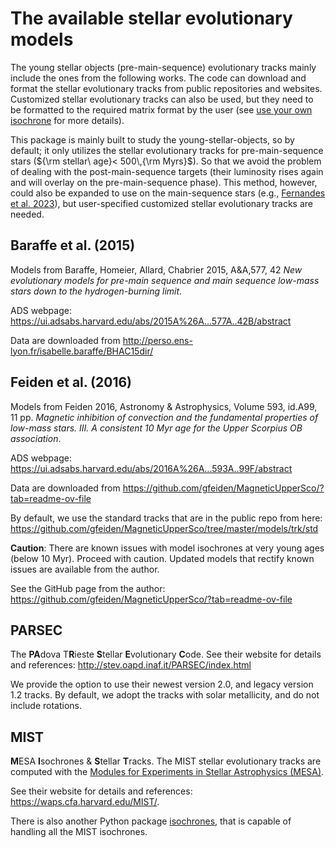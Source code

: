 # The available stellar evolutionary models

The young stellar objects (pre-main-sequence) evolutionary tracks mainly include the ones from the following works.
The code can download and format the stellar evolutionary tracks from public repositories and websites. 
Customized stellar evolutionary tracks can also be used, but they need to be formatted to the required matrix format by the user (see [use your own isochrone](./use_your_own_isochrone.md) for more details).

This package is mainly built to study the young-stellar-objects, so by default; it only utilizes the stellar evolutionary tracks for pre-main-sequence stars (${\rm stellar\ age}< 500\,{\rm Myrs}$). So that we avoid the problem of dealing with the post-main-sequence targets (their luminosity rises again and will overlay on the pre-main-sequence phase). This method, however, could also be expanded to use on the main-sequence stars (e.g., [Fernandes et al. 2023](https://ui.adsabs.harvard.edu/abs/2023AJ....166..175F/abstract)), but user-specified customized stellar evolutionary tracks are needed.

## Baraffe et al. (2015)
Models from Baraffe, Homeier, Allard, Chabrier 2015, A&A,577, 42 *New evolutionary models for pre-main sequence and main sequence low-mass stars down to the hydrogen-burning limit*.

ADS webpage: https://ui.adsabs.harvard.edu/abs/2015A%26A...577A..42B/abstract

Data are downloaded from http://perso.ens-lyon.fr/isabelle.baraffe/BHAC15dir/

## Feiden et al. (2016)
Models from Feiden 2016, Astronomy & Astrophysics, Volume 593, id.A99, 11 pp. *Magnetic inhibition of convection and the fundamental properties of low-mass stars. III. A consistent 10 Myr age for the Upper Scorpius OB association*.

ADS webpage: https://ui.adsabs.harvard.edu/abs/2016A%26A...593A..99F/abstract

Data are downloaded from https://github.com/gfeiden/MagneticUpperSco/?tab=readme-ov-file

By default, we use the standard tracks that are in the public repo from here: https://github.com/gfeiden/MagneticUpperSco/tree/master/models/trk/std

**Caution**: There are known issues with model isochrones at very young ages (below 10 Myr). Proceed with caution. Updated models that rectify known issues are available from the author. 

See the GitHub page from the author: https://github.com/gfeiden/MagneticUpperSco/?tab=readme-ov-file

## PARSEC 
The **PA**dova T**R**ieste **S**tellar **E**volutionary **C**ode. 
See their website for details and references: http://stev.oapd.inaf.it/PARSEC/index.html

We provide the option to use their newest version 2.0, and legacy version 1.2 tracks. 
By default, we adopt the tracks with solar metallicity, and do not include rotations.

## MIST
**M**ESA **I**sochrones & **S**tellar **T**racks.
The MIST stellar evolutionary tracks are computed with the [Modules for Experiments in Stellar Astrophysics (MESA)](http://mesa.sourceforge.net/index.html).

See their website for details and references: https://waps.cfa.harvard.edu/MIST/.

There is also another Python package [isochrones](https://github.com/timothydmorton/isochrones/tree/master), that is capable of handling all the MIST isochrones.
